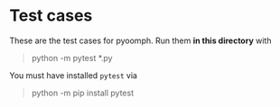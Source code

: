 # Test cases

These are the test cases for pyoomph. Run them **in this directory** with

> python -m pytest *.py

You must have installed `pytest` via

> python -m pip install pytest

